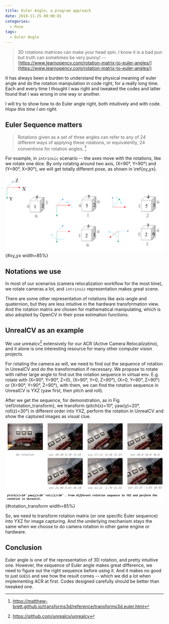```yaml
---
title: Euler Angle, a program approach
date: 2018-11-25 00:00:01
categories:
  - Pose
tags:
  - Euler Angle
---
```



> 3D rotations matrices can make your head spin. I know it is a bad pun but truth can sometimes be very punny! -- [https://www.learnopencv.com/rotation-matrix-to-euler-angles/](https://www.learnopencv.com/rotation-matrix-to-euler-angles/)

It has always been a burden to understand the physical meaning of euler angle and do the rotation manipulation in code right, for a really long time. Each and every time I thought I was right and tweaked the codes and latter found that I was wrong in one way or another.

<!-- more -->

I will try to show how to do Euler angle right, both intuitively and with code. *Hope this time I am right.*

## Euler Sequence matters

> Rotations given as a set of three angles can refer to any of 24 different ways of applying these rotations, or equivalently, 24 conventions for rotation angles. [^transform3d]

[^transform3d]:https://matthew-brett.github.io/transforms3d/reference/transforms3d.euler.html

For example, in `intrinsic` scenario -- the axes move with the rotations, like we rotate one dice. By only rotating around two axis, (X=90°, Y=90°) and (Y=90°, X=90°), we will get totally different pose, as shown in \ref{xy_yx}.

![Rotate by XY and YX will bring to totally different pose, a.k.a the rotation sequence matters.](pics/xy_yx.png){#xy_yx width=85%}

## Notations we use

In most of our scenarios (camera relocalization workflow for the most time), we rotate cameras a lot, and `intrinsic` representation makes great scene.

There are some other representation of rotations like axis-angle and quaternion, but they are less intuitive in the hardware transformation view. And the rotation matrix are chosen for mathematical manipulating, which is also adopted by OpenCV in their pose estimation functions.

## UnrealCV as an example

We use unrealcv[^unrealcv] extensively for our ACR (Active Camera Relocalizatino), and it alone is one interesting resource for many other computer vision projects.

[^unrealcv]:https://github.com/unrealcv/unrealcv

For rotating the camera as will, we need to find out the sequence of rotation in UnrealCV and do the transformation if necessary. We propose to rotate with rather large angle to find out the rotation sequence in virtual env. E.g. rotate with (X=90°, Y=90°, Z=0), (X=90°, Y=0, Z=90°), (X=0, Y=90°, Z=90°) or (X=90°, Y=90°, Z=90°), with them, we can find the rotation sequence in UnrealCV is YXZ (yaw first, then pitch and roll).

After we get the sequence, for demonstration, as in Fig \ref{rotation_transform}, we transform (pitch(x)=10°, yaw(y)=20°, roll(z)=30°) in different order into YXZ, perform the rotation in UnrealCV and show the captured images as visual clue.

![Transform rotation in various sequences in certain one.](pics/rotation_transform.png){#rotation_transform width=85%}

<script src="https://gist.github.com/MiaoDX/93101bdbc665669085f558529ee078a6.js"></script>

So, we need to transform rotation matrix (or one specific Euler sequence) into YXZ for image capturing. And the underlying mechanism stays the same when we choose to do camera rotation in other game engine or hardware.

## Conclusion

Euler angle is one of the representation of 3D rotation, and pretty intuitive one. However, the sequence of Euler angle makes great difference, we need to figure out the right sequence before using it. And it makes no good to just `GUESS` and see how the result comes -- which we did a lot when implementing ACR at first. Codes designed carefully should be better than tweaked one.